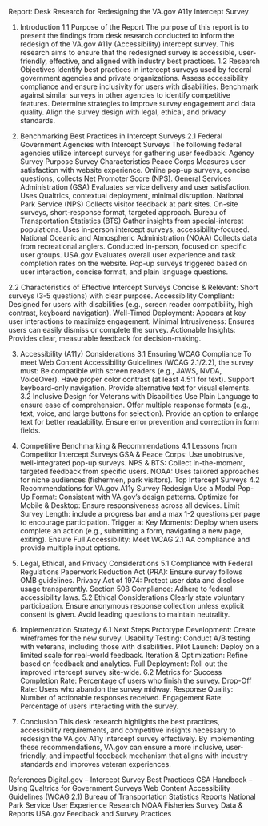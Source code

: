 Report: Desk Research for Redesigning the VA.gov A11y Intercept Survey
1. Introduction
1.1 Purpose of the Report
The purpose of this report is to present the findings from desk research conducted to inform the redesign of the VA.gov A11y (Accessibility) intercept survey. This research aims to ensure that the redesigned survey is accessible, user-friendly, effective, and aligned with industry best practices.
1.2 Research Objectives
Identify best practices in intercept surveys used by federal government agencies and private organizations.
Assess accessibility compliance and ensure inclusivity for users with disabilities.
Benchmark against similar surveys in other agencies to identify competitive features.
Determine strategies to improve survey engagement and data quality.
Align the survey design with legal, ethical, and privacy standards.

2. Benchmarking Best Practices in Intercept Surveys
2.1 Federal Government Agencies with Intercept Surveys
The following federal agencies utilize intercept surveys for gathering user feedback:
Agency
Survey Purpose
Survey Characteristics
Peace Corps
Measures user satisfaction with website experience.
Online pop-up surveys, concise questions, collects Net Promoter Score (NPS).
General Services Administration (GSA)
Evaluates service delivery and user satisfaction.
Uses Qualtrics, contextual deployment, minimal disruption.
National Park Service (NPS)
Collects visitor feedback at park sites.
On-site surveys, short-response format, targeted approach.
Bureau of Transportation Statistics (BTS)
Gather insights from special-interest populations.
Uses in-person intercept surveys, accessibility-focused.
National Oceanic and Atmospheric Administration (NOAA)
Collects data from recreational anglers.
Conducted in-person, focused on specific user groups.
USA.gov
Evaluates overall user experience and task completion rates on the website.
Pop-up surveys triggered based on user interaction, concise format, and plain language questions.

2.2 Characteristics of Effective Intercept Surveys
Concise & Relevant: Short surveys (3-5 questions) with clear purpose.
Accessibility Compliant: Designed for users with disabilities (e.g., screen reader compatibility, high contrast, keyboard navigation).
Well-Timed Deployment: Appears at key user interactions to maximize engagement.
Minimal Intrusiveness: Ensures users can easily dismiss or complete the survey.
Actionable Insights: Provides clear, measurable feedback for decision-making.

3. Accessibility (A11y) Considerations
3.1 Ensuring WCAG Compliance
To meet Web Content Accessibility Guidelines (WCAG 2.1/2.2), the survey must:
Be compatible with screen readers (e.g., JAWS, NVDA, VoiceOver).
Have proper color contrast (at least 4.5:1 for text).
Support keyboard-only navigation.
Provide alternative text for visual elements.
3.2 Inclusive Design for Veterans with Disabilities
Use Plain Language to ensure ease of comprehension.
Offer multiple response formats (e.g., text, voice, and large buttons for selection).
Provide an option to enlarge text for better readability.
Ensure error prevention and correction in form fields.

4. Competitive Benchmarking & Recommendations
4.1 Lessons from Competitor Intercept Surveys
GSA & Peace Corps: Use unobtrusive, well-integrated pop-up surveys.
NPS & BTS: Collect in-the-moment, targeted feedback from specific users.
NOAA: Uses tailored approaches for niche audiences (fishermen, park visitors).
Top Intercept Surveys
4.2 Recommendations for VA.gov A11y Survey Redesign
Use a Modal Pop-Up Format: Consistent with VA.gov’s design patterns.
Optimize for Mobile & Desktop: Ensure responsiveness across all devices.
Limit Survey Length: include a progress bar and a max 1-2 questions per page to encourage participation.
Trigger at Key Moments: Deploy when users complete an action (e.g., submitting a form, navigating a new page, exiting).
Ensure Full Accessibility: Meet WCAG 2.1 AA compliance and provide multiple input options.

5. Legal, Ethical, and Privacy Considerations
5.1 Compliance with Federal Regulations
Paperwork Reduction Act (PRA): Ensure survey follows OMB guidelines.
Privacy Act of 1974: Protect user data and disclose usage transparently.
Section 508 Compliance: Adhere to federal accessibility laws.
5.2 Ethical Considerations
Clearly state voluntary participation.
Ensure anonymous response collection unless explicit consent is given.
Avoid leading questions to maintain neutrality.

6. Implementation Strategy
6.1 Next Steps
Prototype Development: Create wireframes for the new survey.
Usability Testing: Conduct A/B testing with veterans, including those with disabilities.
Pilot Launch: Deploy on a limited scale for real-world feedback.
Iteration & Optimization: Refine based on feedback and analytics.
Full Deployment: Roll out the improved intercept survey site-wide.
6.2 Metrics for Success
Completion Rate: Percentage of users who finish the survey.
Drop-Off Rate: Users who abandon the survey midway.
Response Quality: Number of actionable responses received.
Engagement Rate: Percentage of users interacting with the survey.

7. Conclusion
This desk research highlights the best practices, accessibility requirements, and competitive insights necessary to redesign the VA.gov A11y intercept survey effectively. By implementing these recommendations, VA.gov can ensure a more inclusive, user-friendly, and impactful feedback mechanism that aligns with industry standards and improves veteran experiences.

References
Digital.gov – Intercept Survey Best Practices
GSA Handbook – Using Qualtrics for Government Surveys
Web Content Accessibility Guidelines (WCAG 2.1)
Bureau of Transportation Statistics Reports
National Park Service User Experience Research
NOAA Fisheries Survey Data & Reports
USA.gov Feedback and Survey Practices

